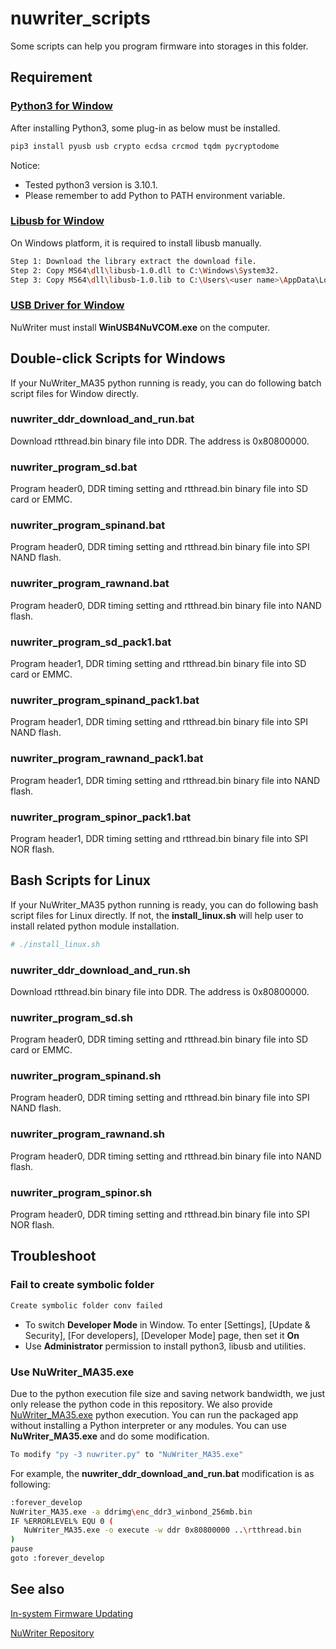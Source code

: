 # **nuwriter_scripts**

Some scripts can help you program firmware into storages in this folder.

## **Requirement**

### [Python3 for Window](https://www.python.org/downloads/windows/)

After installing Python3, some plug-in as below must be installed.

```bash
pip3 install pyusb usb crypto ecdsa crcmod tqdm pycryptodome
```

Notice:

- Tested python3 version is 3.10.1.
- Please remember to add Python to PATH environment variable.

### [Libusb for Window](http://sourceforge.net/projects/libusb/files/libusb-1.0/libusb-1.0.20/libusb-1.0.20.7z/download)

On Windows platform, it is required to install libusb manually.

```bash
Step 1: Download the library extract the download file.
Step 2: Copy MS64\dll\libusb-1.0.dll to C:\Windows\System32.
Step 3: Copy MS64\dll\libusb-1.0.lib to C:\Users\<user name>\AppData\Local\Programs\Python\<python ver>\Lib.
```

### [USB Driver for Window](https://github.com/OpenNuvoton/MA35D1_NuWriter/blob/master/driver/WinUSB4NuVCOM.exe?raw=true)

NuWriter must install **WinUSB4NuVCOM.exe** on the computer.

## **Double-click Scripts for Windows**

If your NuWriter_MA35 python running is ready, you can do following batch script files for Window directly.

### **nuwriter_ddr_download_and_run.bat**

Download rtthread.bin binary file into DDR. The address is 0x80800000.

### **nuwriter_program_sd.bat**

Program header0, DDR timing setting and rtthread.bin binary file into SD card or EMMC.

### **nuwriter_program_spinand.bat**

Program header0, DDR timing setting and rtthread.bin binary file into SPI NAND flash.

### **nuwriter_program_rawnand.bat**

Program header0, DDR timing setting and rtthread.bin binary file into NAND flash.

### **nuwriter_program_sd_pack1.bat**

Program header1, DDR timing setting and rtthread.bin binary file into SD card or EMMC.

### **nuwriter_program_spinand_pack1.bat**

Program header1, DDR timing setting and rtthread.bin binary file into SPI NAND flash.

### **nuwriter_program_rawnand_pack1.bat**

Program header1, DDR timing setting and rtthread.bin binary file into NAND flash.

### **nuwriter_program_spinor_pack1.bat**

Program header1, DDR timing setting and rtthread.bin binary file into SPI NOR flash.

## **Bash Scripts for Linux**

If your NuWriter_MA35 python running is ready, you can do following bash script files for Linux directly.
If not, the **install_linux.sh** will help user to install related python module installation.

```bash
# ./install_linux.sh
```

### **nuwriter_ddr_download_and_run.sh**

Download rtthread.bin binary file into DDR. The address is 0x80800000.

### **nuwriter_program_sd.sh**

Program header0, DDR timing setting and rtthread.bin binary file into SD card or EMMC.

### **nuwriter_program_spinand.sh**

Program header0, DDR timing setting and rtthread.bin binary file into SPI NAND flash.

### **nuwriter_program_rawnand.sh**

Program header0, DDR timing setting and rtthread.bin binary file into NAND flash.

### **nuwriter_program_spinor.sh**

Program header0, DDR timing setting and rtthread.bin binary file into SPI NOR flash.

## **Troubleshoot**

### **Fail to create symbolic folder**

```bash
Create symbolic folder conv failed
```

- To switch **Developer Mode** in Window. To enter [Settings], [Update & Security], [For developers], [Developer Mode] page, then set it **On**
- Use **Administrator** permission to install python3, libusb and utilities.

### **Use NuWriter_MA35.exe**

Due to the python execution file size and saving network bandwidth, we just only release the python code in this repository. We also provide [NuWriter_MA35.exe](https://github.com/OpenNuvoton/MA35D1_NuWriter/blob/master/EXE/NuWriter_MA35.exe?raw=true) python execution. You can run the packaged app without installing a Python interpreter or any modules. You can use **NuWriter_MA35.exe** and do some modification.

```bash
To modify "py -3 nuwriter.py" to "NuWriter_MA35.exe"
```

For example, the **nuwriter_ddr_download_and_run.bat** modification is as following:

```bash
:forever_develop
NuWriter_MA35.exe -a ddrimg\enc_ddr3_winbond_256mb.bin
IF %ERRORLEVEL% EQU 0 (
   NuWriter_MA35.exe -o execute -w ddr 0x80800000 ..\rtthread.bin
)
pause
goto :forever_develop
```

## **See also**
[In-system Firmware Updating](In-system_firmware_updating.md)

[NuWriter Repository](https://github.com/OpenNuvoton/MA35D1_NuWriter)
